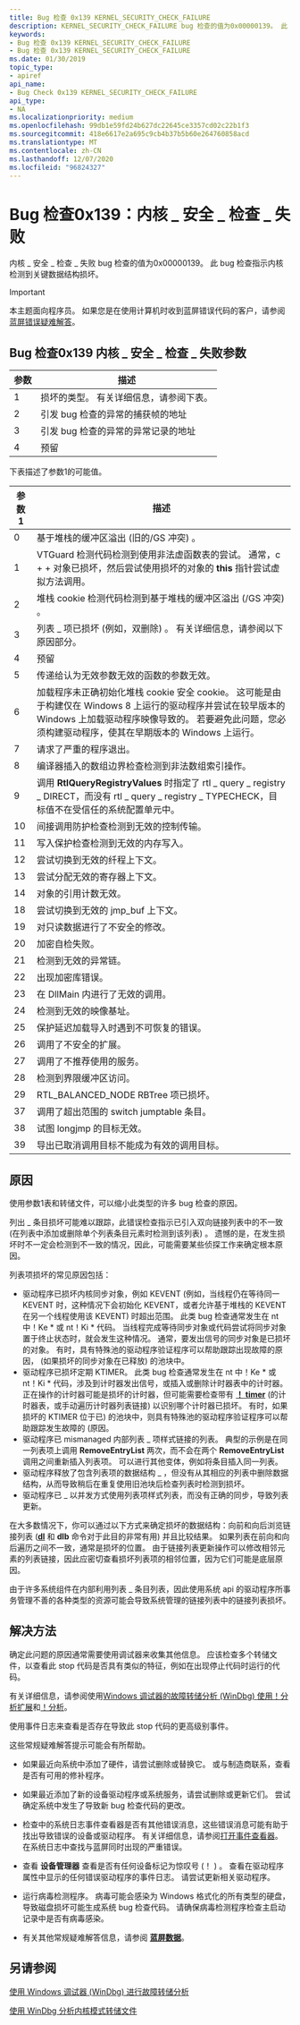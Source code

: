 ```yaml
---
title: Bug 检查 0x139 KERNEL_SECURITY_CHECK_FAILURE
description: KERNEL_SECURITY_CHECK_FAILURE bug 检查的值为0x00000139。 此 bug 检查指示内核检测到关键数据结构损坏。
keywords:
- Bug 检查 0x139 KERNEL_SECURITY_CHECK_FAILURE
- Bug 检查 0x139 KERNEL_SECURITY_CHECK_FAILURE
ms.date: 01/30/2019
topic_type:
- apiref
api_name:
- Bug Check 0x139 KERNEL_SECURITY_CHECK_FAILURE
api_type:
- NA
ms.localizationpriority: medium
ms.openlocfilehash: 99db1e59fd24b627dc22645ce3357cd02c22b1f3
ms.sourcegitcommit: 418e6617e2a695c9cb4b37b5b60e264760858acd
ms.translationtype: MT
ms.contentlocale: zh-CN
ms.lasthandoff: 12/07/2020
ms.locfileid: "96824327"
---
```

# <a name="bug-check-0x139-kernel_security_check_failure"></a>Bug 检查0x139：内核 \_ 安全 \_ 检查 \_ 失败


内核 \_ 安全 \_ 检查 \_ 失败 bug 检查的值为0x00000139。 此 bug 检查指示内核检测到关键数据结构损坏。

> [!IMPORTANT]
> 本主题面向程序员。 如果您是在使用计算机时收到蓝屏错误代码的客户，请参阅[蓝屏错误疑难解答](https://www.windows.com/stopcode)。


## <a name="bug-check-0x139-kernel_security_check_failure-parameters"></a>Bug 检查0x139 内核 \_ 安全 \_ 检查 \_ 失败参数


| 参数 | 描述                                                                 |
|-----------|-----------------------------------------------------------------------------|
| 1         | 损坏的类型。 有关详细信息，请参阅下表。      |
| 2         | 引发 bug 检查的异常的捕获帧的地址       |
| 3         | 引发 bug 检查的异常的异常记录的地址 |
| 4         | 预留                                                                    |

 

下表描述了参数1的可能值。

| 参数 1 | 描述                                                                                                                                                                                                                                                                                                       |
|-------------|-------------------------------------------------------------------------------------------------------------------------------------------------------------------------------------------------------------------------------------------------------------------------------------------------------------------|
| 0 | 基于堆栈的缓冲区溢出 (旧的/GS 冲突) 。                                                                                                                                                                                                                                                     |
| 1  |  VTGuard 检测代码检测到使用非法虚函数表的尝试。 通常，c + + 对象已损坏，然后尝试使用损坏的对象的 **this** 指针尝试虚拟方法调用。                                                                                     |
| 2  |  堆栈 cookie 检测代码检测到基于堆栈的缓冲区溢出 (/GS 冲突) 。                                                                                                                                                                                                                          |
| 3  |  列表 \_ 项已损坏 (例如，双删除) 。 有关详细信息，请参阅以下原因部分。                                                                                                                                                                                                |
| 4  |  预留                                                                                                                                                                                                                                                                                                          |
| 5  |  传递给认为无效参数无效的函数的参数无效。                                                                                                                                                                                                                            |
| 6  |  加载程序未正确初始化堆栈 cookie 安全 cookie。 这可能是由于构建仅在 Windows 8 上运行的驱动程序并尝试在较早版本的 Windows 上加载驱动程序映像导致的。 若要避免此问题，您必须构建驱动程序，使其在早期版本的 Windows 上运行。 |
| 7  |  请求了严重的程序退出。                                                                                                                                                                                                                                                                               |
| 8  |  编译器插入的数组边界检查检测到非法数组索引操作。                                                                                                                                                                                                                       |
| 9  |  调用 **RtlQueryRegistryValues** 时指定了 rtl \_ query \_ registry \_ DIRECT，而没有 rtl \_ query \_ registry \_ TYPECHECK，目标值不在受信任的系统配置单元中。                                                                                                                             |
|   10 |  间接调用防护检查检测到无效的控制传输。 |
|   11 | 写入保护检查检测到无效的内存写入。 |
|   12 | 尝试切换到无效的纤程上下文。 |
|   13 | 尝试分配无效的寄存器上下文。 |
|   14 | 对象的引用计数无效。 |
|   18 | 尝试切换到无效的 jmp_buf 上下文。 |
|   19 | 对只读数据进行了不安全的修改。 |
|   20 | 加密自检失败。 |
|   21 | 检测到无效的异常链。 |
|   22 | 出现加密库错误。 |
|   23 | 在 DllMain 内进行了无效的调用。 |
|   24 | 检测到无效的映像基址。 |
|   25 | 保护延迟加载导入时遇到不可恢复的错误。 |
|   26 | 调用了不安全的扩展。 |
|   27 | 调用了不推荐使用的服务。 |
|   28 | 检测到界限缓冲区访问。 |
|   29 | RTL_BALANCED_NODE RBTree 项已损坏。 |
|   37 | 调用了超出范围的 switch jumptable 条目。 |
|   38 | 试图 longjmp 的目标无效。 |
|   39 | 导出已取消调用目标不能成为有效的调用目标。 |
 

<a name="cause"></a>原因
-----

使用参数1表和转储文件，可以缩小此类型的许多 bug 检查的原因。

列出 \_ 条目损坏可能难以跟踪，此错误检查指示已引入双向链接列表中的不一致 (在列表中添加或删除单个列表条目元素时检测到该列表) 。 遗憾的是，在发生损坏时不一定会检测到不一致的情况，因此，可能需要某些侦探工作来确定根本原因。

列表项损坏的常见原因包括：

-   驱动程序已损坏内核同步对象，例如 KEVENT (例如，当线程仍在等待同一 KEVENT 时，这种情况下会初始化 KEVENT，或者允许基于堆栈的 KEVENT 在另一个线程使用该 KEVENT) 时超出范围。 此类 bug 检查通常发生在 nt 中！Ke \* 或 nt！Ki \* 代码。 当线程完成等待同步对象或代码尝试将同步对象置于终止状态时，就会发生这种情况。 通常，要发出信号的同步对象是已损坏的对象。 有时，具有特殊池的驱动程序验证程序可以帮助跟踪出现故障的原因， (如果损坏的同步对象在已释放) 的池块中。
-   驱动程序已损坏定期 KTIMER。 此类 bug 检查通常发生在 nt 中！Ke \* 或 nt！Ki \* 代码，涉及到计时器发出信号，或插入或删除计时器表中的计时器。 正在操作的计时器可能是损坏的计时器，但可能需要检查带有 [**！ timer**](-timer.md) (的计时器表，或手动遍历计时器列表链接) 以识别哪个计时器已损坏。 有时，如果损坏的 KTIMER 位于已) 的池块中，则具有特殊池的驱动程序验证程序可以帮助跟踪发生故障的 (原因。
-   驱动程序已 mismanaged 内部列表 \_ 项样式链接的列表。 典型的示例是在同一列表项上调用 **RemoveEntryList** 两次，而不会在两个 **RemoveEntryList** 调用之间重新插入列表项。 可以进行其他变体，例如将条目插入同一列表。
-   驱动程序释放了包含列表项的数据结构 \_ ，但没有从其相应的列表中删除数据结构，从而导致稍后在重复使用旧池块后检查列表时检测到损坏。
-   驱动程序已 \_ 以并发方式使用列表项样式列表，而没有正确的同步，导致列表更新。

在大多数情况下，你可以通过以下方式来确定损坏的数据结构：向前和向后浏览链接列表 ([**dl**](dl--display-linked-list-.md) 和 **dlb** 命令对于此目的非常有用) 并且比较结果。 如果列表在前向和向后遍历之间不一致，通常是损坏的位置。 由于链接列表更新操作可以修改相邻元素的列表链接，因此应密切查看损坏列表项的相邻位置，因为它们可能是底层原因。

由于许多系统组件在内部利用列表 \_ 条目列表，因此使用系统 api 的驱动程序所事务管理不善的各种类型的资源可能会导致系统管理的链接列表中的链接列表损坏。

<a name="resolution"></a>解决方法
----------

确定此问题的原因通常需要使用调试器来收集其他信息。 应该检查多个转储文件，以查看此 stop 代码是否具有类似的特征，例如在出现停止代码时运行的代码。

有关详细信息，请参阅使用[Windows 调试器的故障转储分析 (WinDbg) ](crash-dump-files.md)[使用！分析扩展](using-the--analyze-extension.md)和[！分析](-analyze.md)。

使用事件日志来查看是否存在导致此 stop 代码的更高级别事件。

这些常规疑难解答提示可能会有所帮助。

-   如果最近向系统中添加了硬件，请尝试删除或替换它。 或与制造商联系，查看是否有可用的修补程序。

-   如果最近添加了新的设备驱动程序或系统服务，请尝试删除或更新它们。 尝试确定系统中发生了导致新 bug 检查代码的更改。

-   检查中的系统日志事件查看器是否有其他错误消息，这些错误消息可能有助于找出导致错误的设备或驱动程序。 有关详细信息，请参阅[打开事件查看器](https://support.microsoft.com/hub/4338813/windows-help#1TC=windows-7)。 在系统日志中查找与蓝屏同时出现的严重错误。

-   查看 **设备管理器** 查看是否有任何设备标记为惊叹号 (！ ) 。 查看在驱动程序属性中显示的任何错误驱动程序的事件日志。 请尝试更新相关驱动程序。

-   运行病毒检测程序。 病毒可能会感染为 Windows 格式化的所有类型的硬盘，导致磁盘损坏可能生成系统 bug 检查代码。 请确保病毒检测程序检查主启动记录中是否有病毒感染。

-   有关其他常规疑难解答信息，请参阅 [**蓝屏数据**](blue-screen-data.md)。

## <a name="span-idsee_alsospansee-also"></a><span id="see_also"></span>另请参阅


[使用 Windows 调试器 (WinDbg) 进行故障转储分析](crash-dump-files.md)

[使用 WinDbg 分析内核模式转储文件](analyzing-a-kernel-mode-dump-file-with-windbg.md)

 

 




